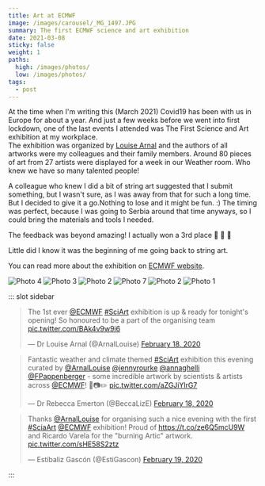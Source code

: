 ```yaml
---
title: Art at ECMWF
image: /images/carousel/_MG_1497.JPG
summary: The first ECMWF science and art exhibition
date: 2021-03-08
sticky: false
weight: 1
paths:
  high: /images/photos/
  low: /images/photos/
tags:
  - post
---
```


At the time when I'm writing this (March 2021) Covid19 has been with us in Europe for about a year. And just a few weeks before we went into first lockdown, one of the last events I attended was The First Science and Art exhibition at my workplace.  
The exhibition was organized by [Louise Arnal](https://twitter.com/ArnalLouise) and the authors of all artworks were my colleagues and their family members. Around 80 pieces of art from 27 artists were displayed for a week in our Weather room. Who knew we have so many talented people!  

A colleague who knew I did a bit of string art suggested that I submit something, but I wasn't sure, as I was away from that for such a long time. But I decided to give it a go.Nothing to lose and it might be fun. :) The timing was perfect, because I was going to Serbia around that time anyways, so I could bring the materials and tools I needed.  

The feedback was beyond amazing! I actually won a 3rd place 🥉 🎉 🥳

Little did I know it was the beginning of me going back to string art.

You can read more about the exhibition on [ECMWF website](https://www.ecmwf.int/en/about/media-centre/science-blog/2020/first-ecmwf-science-and-art-exhibition).

![Photo 4](/images/posts/art_at_ecmwf4.jpg#half)
![Photo 3](/images/posts/art_at_ecmwf3.jpg#half)
![Photo 2](/images/posts/art_at_ecmwf2.jpg#half)
![Photo 7](/images/posts/art_at_ecmwf7.jpg#half)
![Photo 2](/images/posts/art_at_ecmwf6.jpg#half)
![Photo 1](/images/posts/art_at_ecmwf1.jpg#half)

::: slot sidebar

<blockquote class="twitter-tweet"><p lang="en" dir="ltr">The 1st ever <a href="https://twitter.com/ECMWF?ref_src=twsrc%5Etfw">@ECMWF</a> <a href="https://twitter.com/hashtag/SciArt?src=hash&amp;ref_src=twsrc%5Etfw">#SciArt</a> exhibition is up &amp; ready for tonight&#39;s opening! So honoured to be a part of the organising team <a href="https://t.co/BAk4v9w9i6">pic.twitter.com/BAk4v9w9i6</a></p>&mdash; Dr Louise Arnal (@ArnalLouise) <a href="https://twitter.com/ArnalLouise/status/1229815448214044674?ref_src=twsrc%5Etfw">February 18, 2020</a></blockquote> <script async src="https://platform.twitter.com/widgets.js" charset="utf-8"></script>

<blockquote class="twitter-tweet"><p lang="en" dir="ltr">Fantastic weather and climate themed <a href="https://twitter.com/hashtag/SciArt?src=hash&amp;ref_src=twsrc%5Etfw">#SciArt</a> exhibition this evening curated by <a href="https://twitter.com/ArnalLouise?ref_src=twsrc%5Etfw">@ArnalLouise</a> <a href="https://twitter.com/jennyrourke?ref_src=twsrc%5Etfw">@jennyrourke</a> <a href="https://twitter.com/annaghelli?ref_src=twsrc%5Etfw">@annaghelli</a> <a href="https://twitter.com/FPappenberger?ref_src=twsrc%5Etfw">@FPappenberger</a> - some incredible artwork by scientists &amp; artists across <a href="https://twitter.com/ECMWF?ref_src=twsrc%5Etfw">@ECMWF</a>! 🎨📷✏️ <a href="https://t.co/aZGJiYlrG7">pic.twitter.com/aZGJiYlrG7</a></p>&mdash; Dr Rebecca Emerton (@BeccaLizE) <a href="https://twitter.com/BeccaLizE/status/1229834493780951041?ref_src=twsrc%5Etfw">February 18, 2020</a></blockquote> <script async src="https://platform.twitter.com/widgets.js" charset="utf-8"></script>

<blockquote class="twitter-tweet"><p lang="en" dir="ltr">Thanks <a href="https://twitter.com/ArnalLouise?ref_src=twsrc%5Etfw">@ArnalLouise</a> for organising such a nice evening with the first <a href="https://twitter.com/hashtag/SciaArt?src=hash&amp;ref_src=twsrc%5Etfw">#SciaArt</a> <a href="https://twitter.com/ECMWF?ref_src=twsrc%5Etfw">@ECMWF</a> exhibition! Proud of <a href="https://t.co/ze6Q5mcU9W">https://t.co/ze6Q5mcU9W</a> and Ricardo Varela for the &quot;burning Artic&quot; artwork. <a href="https://t.co/sHE58S2ztz">pic.twitter.com/sHE58S2ztz</a></p>&mdash; Estíbaliz Gascón (@EstiGascon) <a href="https://twitter.com/EstiGascon/status/1230095797204725760?ref_src=twsrc%5Etfw">February 19, 2020</a></blockquote> <script async src="https://platform.twitter.com/widgets.js" charset="utf-8"></script>

:::
